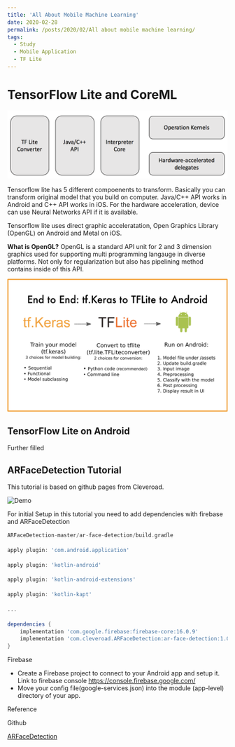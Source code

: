 ```yaml
---
title: 'All About Mobile Machine Learning'
date: 2020-02-28
permalink: /posts/2020/02/All about mobile machine learning/
tags:
  - Study
  - Mobile Application
  - TF Lite
---
```


# TensorFlow Lite and CoreML

![TFlite architecture](/images/TFLite_Architecture.png)

Tensorflow lite has 5 different compoenents to transform. Basically you can transform original model that you build on computer. Java/C++ API works in Android and C++ API works in iOS. For the hardware acceleration, device can use Neural Networks API if it is available.

Tensorflow lite uses direct graphic acceleratation, Open Graphics Library (OpenGL) on Android
and Metal on iOS. 

**What is OpenGL?**
OpenGL is a standard API unit for 2 and 3 dimension graphics used for supporting
multi programming langauge in diverse platforms. Not only for regularization but also has pipelining method contains inside of this API.

![Kera to Android](/images/tf_Keras_to_Android.png)

## TensorFlow Lite on Android 

Further filled

## ARFaceDetection Tutorial
This tutorial is based on github pages from Cleveroad.

![Demo](/images/demo_Cleveroad.gif)

For initial Setup in this tutorial you need to add dependencies with firebase and ARFaceDetection

```groovy
ARFaceDetection-master/ar-face-detection/build.gradle

apply plugin: 'com.android.application'

apply plugin: 'kotlin-android'

apply plugin: 'kotlin-android-extensions'

apply plugin: 'kotlin-kapt'

...

dependencies {
    implementation 'com.google.firebase:firebase-core:16.0.9'
    implementation 'com.cleveroad.ARFaceDetection:ar-face-detection:1.0.2'
}
```

Firebase
*   Create a Firebase project to connect to your Android app and setup it.
    Link to firebase console https://console.firebase.google.com/ 
*   Move your config file(google-services.json) into the module (app-level) directory of your app.

Reference

Github

[ARFaceDetection](https://github.com/Cleveroad/ARFaceDetection)